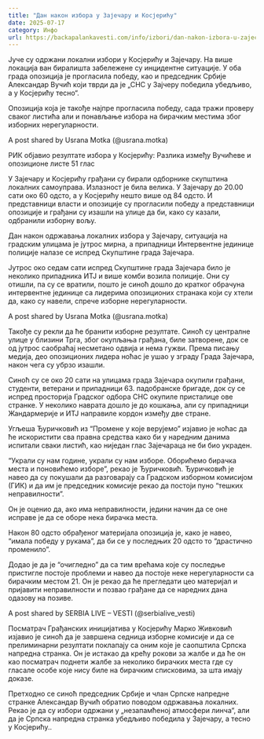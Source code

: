 ```yaml
---
title: "Дан након избора у Зајечару и Косјерићу"
date: 2025-07-17
category: Инфо
url: https://backapalankavesti.com/info/izbori/dan-nakon-izbora-u-zajecaru-i-kosjericu/
---
```


Јуче су одржани локални избори у Косјерићу и Зајечару. На више локација ван биралишта забележене су инцидентне ситуације. У оба града опозиција је прогласила победу, као и председник Србије Александар Вучић који тврди да је „СНС у Зајчеру победила убедљиво, а у Косјерићу тесно“.

Опозиција која је такође најпре прогласила победу, сада тражи проверу сваког листића али и понављање избора на бирачким местима због изборних нерегуларности.

A post shared by Usrana Motka (@usrana.motka)

РИК објавио резултате избора у Косјерићу: Разлика између Вучићеве и опозиционе листе 51 глас

У Зајечару и Косјерићу грађани су бирали одборнике скупштина локалних самоуправа. Излазност је била велика. У Зајечару до 20.00 сати око 60 одсто, а у Косјерићу нешто више од 84 одсто. И представници власти и опозиције су прогласили победу а представници опозиције и грађани су изашли на улице да би, како су казали, одбранили изборну вољу.

Дан након одржавања локалних избора у Зајечару, ситуација на градским улицама је јутрос мирна, а припадници Интервентне јединице полиције налазе се испред Скупштине града Зајечара.

Јутрос око седам сати испред Скупштине града Зајечара било је неколико припадника ИТЈ и више комби возила полиције. Они су отишли, па су се вратили, пошто је синоћ дошло до кратког обрачуна интервентне јединице са лидерима опозиционих странака који су хтели да, како су навели, спрече изборне нерегуларности.

A post shared by Usrana Motka (@usrana.motka)

Такође су рекли да ће бранити изборне резултате. Синоћ су централне улице у близини Трга, због окупљања грађана, биле затворене, док се од јутрос саобраћај несметано одвија и нема гужви. Према писању медија, део опозиционих лидера ноћас је ушао у зграду Града Зајечара, након чега су убрзо изашли.

Синоћ су се око 20 сати на улицама града Зајечара окупили грађани, студенти, ветерани и припадници 63. падобранске бригаде, док су се испред просторија Градског одбора СНС окупиле присталице ове странке. У неколико наврата дошло је до кошкања, али су припадници Жандармерије и ИТЈ направиле кордон између две стране.

Угљеша Ђуричковић из “Промене у које верујемо” изјавио је ноћас да ће искористити сва правна средства како би у наредним данима испитали сваки листић, као ниједан глас Зајечараца не би био украден.

“Украли су нам године, украли су нам изборе. Оборићемо бирачка места и поновићемо изборе”, рекао је Ђуричковић. Ђуричковић је навео да су покушали да разговарају са Градском изборном комисијом (ГИК) и да им је председник комисије рекао да постоји пуно “тешких неправилности”.

Он је оценио да, ако има неправилности, једини начин да се оне исправе је да се оборе нека бирачка места.

Након 80 одсто обрађеног материјала опозиција је, како је навео, “имала победу у рукама”, да би се у последњих 20 одсто то “драстично променило”.

Додао је да је “очигледно” да са тим врећама које су последње пристигле постоје проблеми и навео да постоје неке нерегуларности са бирачким местом 21. Он је рекао да ће прегледати цео материјал и пријавити неправилности и позвао грађане да се наредних дана одазову на позиве.

A post shared by SERBIA LIVE – VESTI (@serbialive_vesti)

Посматрач Грађанских иницијатива у Косјерићу Марко Живковић изјавио је синоћ да је завршена седница изборне комисије и да се прелиминарни резултати поклапају са оним које је саопштила Српска напредна странка. Он је истакао да крећу рокови за жалбе и да ће он као посматрач поднети жалбе за неколико бирачких места где су гласале особе које нису биле на бирачким списковима, за шта имају доказе.

Претходно се синоћ председник Србије и члан Српске напредне странке Александар Вучић обратио поводом одржавања локалних. Рекао је да су избори одржани у „незапамћеној атмосфери линча“, али да је Српска напредна странка убедљиво победила у Зајечару, а тесно у Косјерићу..
